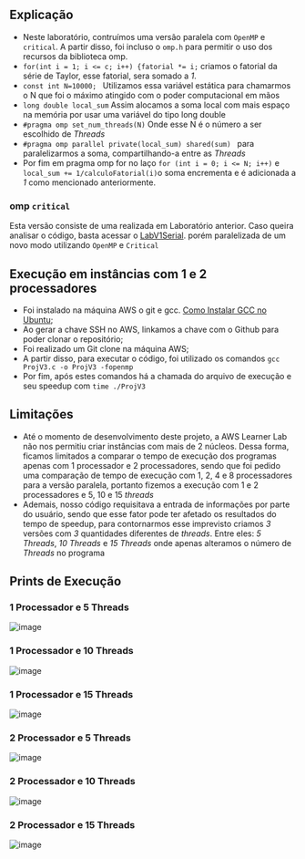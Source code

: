## Explicação 
- Neste laboratório, contruímos uma versão paralela com `OpenMP` e` critical`. A partir disso, foi incluso o `omp.h` para permitir o uso dos recursos da biblioteca omp.
- `for(int i = 1; i <= c; i++) {fatorial *= i;` criamos o fatorial da série de Taylor, esse fatorial, sera somado a _1_.
- `const int N=10000; ` Utilizamos essa variável estática para chamarmos o N que foi o máximo atingido com o poder computacional em mãos 
- `long double local_sum` Assim alocamos a soma local com mais espaço na memória por usar uma variável do tipo long double
- `#pragma omp set_num_threads(N)` Onde esse N é o número a ser escolhido de _Threads_
- `#pragma omp parallel private(local_sum) shared(sum) ` para paralelizarmos a soma, compartilhando-a entre as _Threads_
- Por fim em pragma omp for no laço `for (int i = 0; i <= N; i++)` e `local_sum += 1/calculoFatorial(i)`o soma encrementa e é adicionada a _1_ como mencionado anteriormente.

### omp `critical`
Esta versão consiste de uma realizada em Laboratório anterior. Caso queira analisar o código, basta acessar o [LabV1Serial](https://github.com/claudia1402/LabComputacaoParalela-GrupoJujutsuCodigo/tree/main/ProjV1Serial). porém paralelizada de um novo modo utilizando `OpenMP` e `Critical`

## Execução em instâncias com 1 e 2 processadores
- Foi instalado na máquina AWS o git e gcc. [Como Instalar GCC no Ubuntu](https://linuxize.com/post/how-to-install-gcc-compiler-on-ubuntu-18-04/);
- Ao gerar a chave SSH no AWS, linkamos a chave com o Github para poder clonar o repositório;
- Foi realizado um Git clone na máquina AWS;
- A partir disso, para executar o código, foi utilizado os comandos `gcc ProjV3.c -o ProjV3 -fopenmp`
- Por fim, após estes comandos há a chamada do arquivo de execução e seu speedup com `time ./ProjV3`

## Limitações
- Até o momento de desenvolvimento deste projeto, a AWS Learner Lab não nos permitiu criar instâncias com mais de 2 núcleos. Dessa forma, ficamos limitados a comparar o tempo de execução dos programas apenas com 1 processador e 2 processadores, sendo que foi pedido uma comparação de tempo de execução com 1, 2, 4  e 8 processadores para a versão paralela, portanto fizemos a execução com 1 e 2 processadores e 5, 10 e 15 _threads_
- Ademais, nosso código requisitava a entrada de informações por parte do usuário, sendo que esse fator pode ter afetado os resultados do tempo de speedup, para contornarmos esse imprevisto criamos _3_ versões com _3_ quantidades diferentes de _threads_. Entre eles: _5 Threads_, _10 Threads_ e _15 Threads_ onde apenas alteramos o número de _Threads_ no programa
## Prints de Execução

### 1 Processador e 5 Threads
![image](https://user-images.githubusercontent.com/80297158/200951298-a95cb6f5-281a-41e8-8e62-b1a0cd55a5c4.png)

### 1 Processador e 10 Threads
![image](https://user-images.githubusercontent.com/80297158/200951371-5db40a5a-f15a-42ce-92e6-15423271e4d1.png)

### 1 Processador e 15 Threads
![image](https://user-images.githubusercontent.com/80297158/200951472-2e95b2bf-08ca-4b01-a92c-52c8ae6314d5.png)

### 2 Processador e 5 Threads
![image](https://user-images.githubusercontent.com/80297158/200951035-b02d1d0d-c5e4-4fcb-8fce-7b5b06e2d11b.png)

### 2 Processador e 10 Threads
![image](https://user-images.githubusercontent.com/80297158/200950895-9a25555b-aac8-45bb-95b8-dcf4f8e71523.png)

### 2 Processador e 15 Threads
![image](https://user-images.githubusercontent.com/80297158/200950742-acc73ef9-a59b-45f8-9710-93dda278822a.png)

